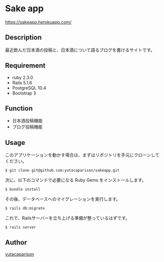 Sake app
====
https://sakeapp.herokuapp.com/

## Description
最近飲んだ日本酒の投稿と、日本酒について語るブログを書けるサイトです。

## Requirement
- ruby 2.3.0
- Rails 5.1.6
- PostgreSQL 10.4
- Bootstrap 3

## Function
- 日本酒投稿機能
- ブログ投稿機能

## Usage
このアプリケーションを動かす場合は、まずはリポジトリを手元にクローンしてください。

```
$ git clone git@github.com:yutacaparison/sakeapp.git
```

次に、以下のコマンドで必要になる Ruby Gems をインストールします。

```
$ bundle install
```

その後、データベースへのマイグレーションを実行します。

```
$ rails db:migrate
```

これで、Railsサーバーを立ち上げる準備が整っているはずです。

```
$ rails server
```

## Author

[yutacaparison](https://github.com/yutacaparison)
